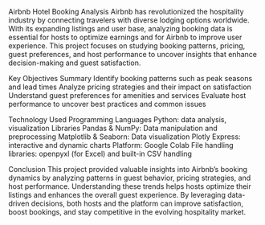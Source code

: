 Airbnb Hotel Booking Analysis
Airbnb has revolutionized the hospitality industry by connecting travelers with diverse lodging options worldwide. With its expanding listings and user base, analyzing booking data is essential for hosts to optimize earnings and for Airbnb to improve user experience. This project focuses on studying booking patterns, pricing, guest preferences, and host performance to uncover insights that enhance decision-making and guest satisfaction.


Key Objectives Summary
Identify booking patterns such as peak seasons and lead times
Analyze pricing strategies and their impact on satisfaction
Understand guest preferences for amenities and services
Evaluate host performance to uncover best practices and common issues


Technology Used
Programming Languages
Python: data analysis, visualization
Libraries
Pandas & NumPy: Data manipulation and preprocessing
Matplotlib & Seaborn: Data visualization
Plotly Express: interactive and dynamic charts
Platform: Google Colab
File handling libraries: openpyxl (for Excel) and built-in CSV handling


Conclusion
This project provided valuable insights into Airbnb’s booking dynamics by analyzing patterns in guest behavior, pricing strategies, and host performance. Understanding these trends helps hosts optimize their listings and enhances the overall guest experience. By leveraging data-driven decisions, both hosts and the platform can improve satisfaction, boost bookings, and stay competitive in the evolving hospitality market.

